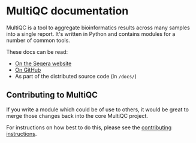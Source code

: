 # MultiQC documentation

MultiQC is a tool to aggregate bioinformatics results across many samples into a single report. It's written in Python and contains modules for a number of common tools.

These docs can be read:

- [On the Seqera website](http://docs.seqera.io/multiqc)
- [On GitHub](https://github.com/MultiQC/MultiQC/)
- As part of the distributed source code (in `/docs/`)

## Contributing to MultiQC

If you write a module which could be of use to others, it would be great to merge those changes back into the core MultiQC project.

For instructions on how best to do this, please see the
[contributing instructions](https://github.com/MultiQC/MultiQC/blob/main/.github/CONTRIBUTING.md).
